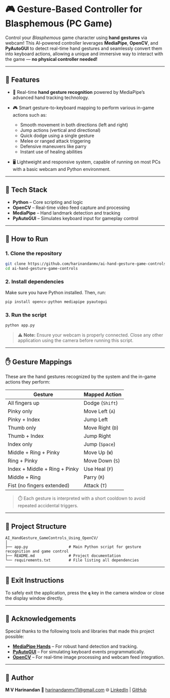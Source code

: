 # 🎮 Gesture-Based Controller for Blasphemous (PC Game)

Control your *Blasphemous* game character using **hand gestures** via webcam!
This AI-powered controller leverages **MediaPipe**, **OpenCV**, and **PyAutoGUI** to detect real-time hand gestures and seamlessly convert them into keyboard actions, allowing a unique and immersive way to interact with the game — **no physical controller needed!**

---

## 🧠 Features

* 👋 Real-time **hand gesture recognition** powered by MediaPipe’s advanced hand tracking technology.
* 🎮 Smart gesture-to-keyboard mapping to perform various in-game actions such as:

  * Smooth movement in both directions (left and right)
  * Jump actions (vertical and directional)
  * Quick dodge using a single gesture
  * Melee or ranged attack triggering
  * Defensive maneuvers like parry
  * Instant use of healing abilities
* 🖥️ Lightweight and responsive system, capable of running on most PCs with a basic webcam and Python environment.

---

## 🔧 Tech Stack

* **Python** – Core scripting and logic
* **OpenCV** – Real-time video feed capture and processing
* **MediaPipe** – Hand landmark detection and tracking
* **PyAutoGUI** – Simulates keyboard input for gameplay control

---

## 🚀 How to Run

### 1. Clone the repository

```bash
git clone https://github.com/harinandanmv/ai-hand-gesture-game-controls.git
cd ai-hand-gesture-game-controls
```

### 2. Install dependencies

Make sure you have Python installed. Then, run:

```bash
pip install opencv-python mediapipe pyautogui
```

### 3. Run the script

```bash
python app.py
```

> ⚠️ **Note:** Ensure your webcam is properly connected. Close any other application using the camera before running this script.

---

## ✋ Gesture Mappings

These are the hand gestures recognized by the system and the in-game actions they perform:

| Gesture                       | Mapped Action    |
| ----------------------------- | ---------------- |
| All fingers up                | Dodge (`Shift`)  |
| Pinky only                    | Move Left (`A`)  |
| Pinky + Index                 | Jump Left        |
| Thumb only                    | Move Right (`D`) |
| Thumb + Index                 | Jump Right       |
| Index only                    | Jump (`Space`)   |
| Middle + Ring + Pinky         | Move Up (`W`)    |
| Ring + Pinky                  | Move Down (`S`)  |
| Index + Middle + Ring + Pinky | Use Heal (`F`)   |
| Middle + Ring                 | Parry (`R`)      |
| Fist (no fingers extended)    | Attack (`T`)     |

> ⏱️ Each gesture is interpreted with a short cooldown to avoid repeated accidental triggers.

---

## 📁 Project Structure

```plaintext
AI_HandGesture_GameControls_Using_OpenCV/
│
├── app.py                  # Main Python script for gesture recognition and game control
├── README.md               # Project documentation
└── requirements.txt        # File listing all dependencies
```

---

## 🛑 Exit Instructions

To safely exit the application, press the **`q`** key in the camera window or close the display window directly.

---

## 🙌 Acknowledgements

Special thanks to the following tools and libraries that made this project possible:

* [**MediaPipe Hands**](https://google.github.io/mediapipe/solutions/hands.html) – For robust hand detection and tracking.
* [**PyAutoGUI**](https://pyautogui.readthedocs.io/en/latest/) – For simulating keyboard events programmatically.
* [**OpenCV**](https://opencv.org/) – For real-time image processing and webcam feed integration.

---

## 👤 Author

**M V Harinandan**
📧 [harinandanmv11@gmail.com](mailto:harinandanmv11@gmail.com)
🌐 [LinkedIn](https://linkedin.com/in/harinandanmv) | [GitHub](https://github.com/harinandanmv)
